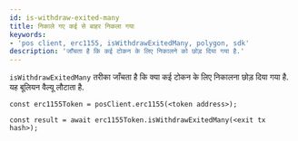 ```yaml
---
id: is-withdraw-exited-many
title: निकाले गए कई से बाहर निकला गया
keywords:
- 'pos client, erc1155, isWithdrawExitedMany, polygon, sdk'
description: 'जाँचता है कि कई टोकन के लिए निकालने को छोड़ दिया गया है.'
---
```


`isWithdrawExitedMany` तरीका जाँचता है कि क्या कई टोकन के लिए निकालना छोड़ दिया गया है. यह बूलियन वैल्यू लौटाता है.

```
const erc1155Token = posClient.erc1155(<token address>);

const result = await erc1155Token.isWithdrawExitedMany(<exit tx hash>);

```

